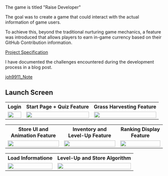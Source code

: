 The game is titled "Raise Developer"

The goal was to create a game that could interact with the actual information of game users.

To achieve this, beyond the traditional nurturing game mechanics, a feature was introduced that allows players to earn in-game currency based on their GitHub Contribution information.





[Project Specification](https://iris-fruit-d94.notion.site/a58e724d940f4ff8b96d9b789e62f64f)






I have documented the challenges encountered during the development process in a blog post.

[joh9911_Note](https://joh9911-programming-note.tistory.com/category/%EC%95%88%EB%93%9C%EB%A1%9C%EC%9D%B4%EB%93%9C%20%ED%94%84%EB%A1%9C%EC%A0%9D%ED%8A%B8/%EA%B0%9C%EB%B0%9C%EC%9E%90%20%ED%82%A4%EC%9A%B0%EA%B8%B0%20%EA%B2%8C%EC%9E%84)


## Launch Screen

<table>
    <tr>
        <th>Login</th>
        <th>Start Page + Quiz Feature</th>
        <th>Grass Harvesting Feature</th>
    </tr>
    <tr>
        <td valign="top">
            <img src="https://user-images.githubusercontent.com/102031783/198702817-269111a0-7969-44a6-a4fc-545ff0aa73fc.gif"  width="100%" />
        </td>
        <td valign="top">
            <img src="https://user-images.githubusercontent.com/102031783/198703009-0e6d9c97-debc-4cff-be1a-ac287167112d.gif"  width="100%"/>
        </td>
        <td valign="top">
            <img src="https://user-images.githubusercontent.com/102031783/198703112-a5db5d1f-06e8-4cd6-9051-10947e1bf362.gif"  width="100%"/>
        </td>
    </tr>
</table>
   
   
   
   
   
   

<table>
    <tr>
        <th>Store UI and Animation Feature</th>
        <th>Inventory and Level-Up Feature</th>
        <th>Ranking Display Feature</th>
    </tr>
    <tr>
        <td valign="top">
            <img src="https://user-images.githubusercontent.com/102031783/198703209-c1a775ac-70a3-480a-bf0b-5ae17901180c.gif"  width="100%" />
        </td>
        <td valign="top">
            <img src="https://user-images.githubusercontent.com/102031783/198703219-57593d1a-02ff-43d1-ab58-b82b1348be4a.gif"  width="100%"/>
        </td>
        <td valign="top">
            <img src="https://user-images.githubusercontent.com/102031783/198703237-b03d123e-f232-4cbd-b4b7-0b2c8ae84f04.gif"  width="100%"/>
        </td>
    </tr>
</table>






<table>
    <tr>
        <th>Load Informatione</th>
        <th>Level-Up and Store Algorithm</th>
    </tr>
    <tr>
        <td valign="top">
            <img src="https://user-images.githubusercontent.com/102031783/198707712-f82fafff-b904-4ece-bc48-5ef000c390ad.gif"  width="100%" />
        </td>
        <td valign="top">
            <img src="https://user-images.githubusercontent.com/102031783/198707725-6e1f2710-ddf0-4e73-870e-39bc0e9d590d.gif"  width="100%"/>
        </td>
    </tr>
</table>







